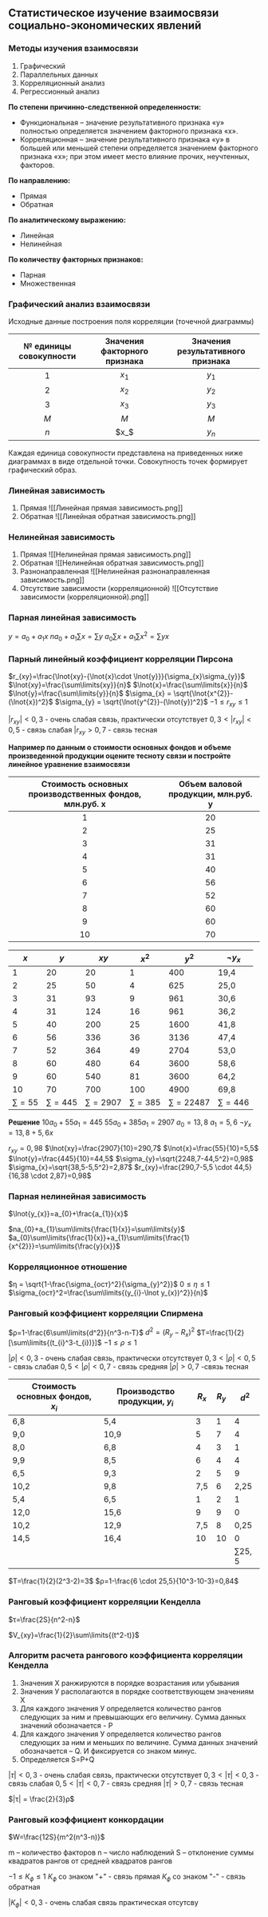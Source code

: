 ## Статистическое изучение взаимосвязи социально-экономических явлений

### Методы изучения взаимосвязи

1. Графический
2. Параллельных данных
3. Корреляционный анализ
4. Регрессионный анализ

**По степени причинно-следственной определенности:**
- Функциональная – значение результативного признака «у» полностью определяется значением факторного признака «х». 
- Корреляционная – значение результативного признака «у» в большей или меньшей степени определяется значением факторного признака «х»; при этом имеет место влияние прочих, неучтенных, факторов.

**По направлению:**
- Прямая 
- Обратная

**По аналитическому выражению:**
- Линейная
- Нелинейная

**По количеству факторных признаков:**
- Парная 
- Множественная

### Графический анализ взаимосвязи

Исходные данные построения поля корреляции (точечной диаграммы)

| № единицы совокупности | Значения факторного признака | Значения результативного признака |
|:----------------------:|:----------------------------:|:---------------------------------:|
|           1            |            $x_1$             |               $y_1$               |
|           2            |            $x_2$             |               $y_2$               |
|           3            |            $x_3$             |               $y_3$               |
|          $M$           |             $M$              |                $M$                |
|          $n$           |             $x_$             |               $y_n$               | 

Каждая единица совокупности представлена на приведенных ниже диаграммах в виде отдельной точки. Совокупность точек формирует графический образ. 

### Линейная зависимость 

1.  Прямая 
   ![[Линейная прямая зависимость.png]]
2. Обратная
   ![[Линейная обратная зависимость.png]]

### Нелинейная зависимость 

1. Прямая 
   ![[Нелинейная прямая зависимость.png]]
2. Обратная 
   ![[Нелинейная обратная зависимость.png]]
3. Разнонаправленная
   ![[Нелинейная разнонаправленная зависимость.png]]
4. Отсутствие зависимости (корреляционной)
   ![[Отсутствие зависимости (корреляционной).png]]

### Парная линейная зависимость

$y=a_{0}+a_{1}x$
$na_{0}+a_{1} \sum\limits{x} = \sum\limits{y}$
$a_{0} \sum\limits{x} + a_{1} \sum\limits{x^{2}} = \sum\limits{yx}$

### Парный линейный коэффициент корреляции Пирсона

$r_{xy}=\frac{\lnot{xy}-{\lnot{x}\cdot \lnot{y}}}{\sigma_{x}\sigma_{y}}$
$\lnot{xy}=\frac{\sum\limits{xy}}{n}$    $\lnot{x}=\frac{\sum\limits{x}}{n}$    $\lnot{y}=\frac{\sum\limits{y}}{n}$
$\sigma_{x} = \sqrt{\lnot{x^{2}}-(\lnot{x})^2}$    $\sigma_{y} = \sqrt{\lnot{y^{2}}-(\lnot{y})^2}$
$-1\le r_{xy} \le 1$

$|r_{xy}|\lt 0,3$ - очень слабая связь, практически отсутствует 
$0,3 \lt |r_{xy}| \lt 0,5$ - связь слабая 
$|r_{xy} \gt 0,7$ - связь тесная

**Например по данным о стоимости основных фондов и объеме произведенной продукции оцените тесноту связи и постройте линейное уравнение взаимосвязи**

| Стоимость основных производственных фондов, млн.руб. x | Объем валовой продукции, млн.руб. y |
|:------------------------------------------------------:|:-----------------------------------:|
|                           1                            |                 20                  |
|                           2                            |                 25                  |
|                           3                            |                 31                  |
|                           4                            |                 31                  |
|                           5                            |                 40                  |
|                           6                            |                 56                  |
|                           7                            |                 52                  |
|                           8                            |                 60                  |
|                           9                            |                 60                  |
|                           10                           |                 70                  |


| $x$              | $y$               | $xy$               | $x^{2}$           | $y^{2}$             | $\lnot{y_{x}}$    |
| ---------------- | ----------------- | ------------------ | ----------------- | ------------------- | ----------------- |
| 1                | 20                | 20                 | 1                 | 400                 | 19,4              |
| 2                | 25                | 50                 | 4                 | 625                 | 25,0              |
| 3                | 31                | 93                 | 9                 | 961                 | 30,6              |
| 4                | 31                | 124                | 16                | 961                 | 36,2              |
| 5                | 40                | 200                | 25                | 1600                | 41,8              |
| 6                | 56                | 336                | 36                | 3136                | 47,4              |
| 7                | 52                | 364                | 49                | 2704                | 53,0              |
| 8                | 60                | 480                | 64                | 3600                | 58,6              |
| 9                | 60                | 540                | 81                | 3600                | 64,2              |
| 10               | 70                | 700                | 100               | 4900                | 69,8              | 
| $\sum\limits=55$ | $\sum\limits=445$ | $\sum\limits=2907$ | $\sum\limits=385$ | $\sum\limits=22487$ | $\sum\limits=446$ |

**Решение**
$10a_{0}+55a_{1}=445$
$55a_{0}+385a_{1}=2907$
$a_{0}=13,8$
$a_{1}=5,6$
$\lnot{y_{x}}=13,8+5,6x$

$r_{xy}=0,98$
$\lnot{xy}=\frac{2907}{10}=290,7$
$\lnot{x}=\frac{55}{10}=5,5$    $\lnot{y}=\frac{445}{10}=44,5$
$\sigma_{y}=\sqrt{2248,7-44,5^2}=0,98$
$\sigma_{x}=\sqrt{38,5-5,5^2}=2,87$
$r_{xy}=\frac{290,7-5,5 \cdot 44,5}{16,38 \cdot 2,87}=0,98$

### Парная нелинейная зависимость

$\lnot{y_{x}}=a_{0}+\frac{a_{1}}{x}$

$na_{0}+a_{1}\sum\limits{\frac{1}{x}}=\sum\limits{y}$
$a_{0}\sum\limits{\frac{1}{x}}+a_{1}\sum\limits{\frac{1}{x^{2}}}=\sum\limits{\frac{y}{x}}$

### Корреляционное отношение

$η = \sqrt{1-\frac{\sigma_{ост}^2}{\sigma_{y}^2}}$
$0 \le η \le 1$
$\sigma_{ост}^2=\frac{\sum\limits{(y_{i}-\lnot y_{x})^2}}{n}$

### Ранговый коэффициент корреляции Спирмена

$ρ=1-\frac{6\sum\limits{d^2}}{n^3-n-T}$
$d^2=(R_{y}-R_{x})^2$
$T=\frac{1}{2}[\sum\limits{(t_{i}^3-t_{i})}]$
$-1 \le ρ \le 1$

$|ρ|\lt0,3$ - очень слабая связь, практически отсутствует 
$0,3 \lt |ρ| \lt 0,5$ - связь слабая
$0,5 \lt |ρ| \lt 0,7$ - связь средняя
$|ρ| \gt 0,7$ -связь тесная

| Стоимость основных фондов, $x_{i}$ | Производство продукции, $y_{i}$ | $R_{x}$ | $R_{y}$ | $d^2$ |
| ---------------------------------- | ------------------------------- | ------- | ------- | ----- |
| 6,8                                | 5,4                             | 3       | 1       | 4     |
| 9,0                                | 10,9                            | 5       | 7       | 4     |
| 8,0                                | 6,8                             | 4       | 3       | 1     |
| 9,9                                | 8,5                             | 6       | 4       | 4     |
| 6,5                                | 9,3                             | 2       | 5       | 9     |
| 10,2                               | 9,8                             | 7,5     | 6       | 2,25  |
| 5,4                                | 6,5                             | 1       | 2       | 1     |
| 12,0                               | 15,6                            | 9       | 9       | 0     |
| 10,2                               | 12,9                            | 7,5     | 8       | 0,25  |
| 14,5                               | 16,4                            | 10      | 10      | 0     |
|                                    |                                 |         |         | $\sum\limits{25,5}$      |

$T=\frac{1}{2}(2^3-2)=3$
$ρ=1-\frac{6 \cdot 25,5}{10^3-10-3}=0,84$

### Ранговый коэффициент корреляции Кенделла

$τ=\frac{2S}{n^2-n}$

$V_{xy}=\frac{1}{2}\sum\limits{(t^2-t)}$

### Алгоритм расчета рангового коэффициента корреляции Кенделла

1. Значения Х ранжируются в порядке возрастания или убывания
2. Значения У располагаются в порядке соответствующем значениям Х
3. Для каждого значения У определяется количество рангов следующих за ним и превышающих его величину. Сумма данных значений обозначается - Р
4. Для каждого значения У определяется количество рангов следующих за ним и меньших по величине. Сумма данных значений обозначается – Q. И фиксируется со знаком минус.
5. Определяется S=P+Q

$|τ| \lt 0,3$ - очень слабая связь, практически отсутствует
$0,3 \lt |τ| \lt 0,3$ - связь слабая 
$0,5 \lt |τ| \lt 0,7$ - связь средняя
$|τ| \gt 0,7$ - связь тесная

$|τ| = \frac{2}{3}ρ$

### Ранговый коэффициент конкордации

$W=\frac{12S}{m^2(n^3-n)}$

m – количество факторов
n – число наблюдений
S – отклонение суммы квадратов рангов от средней квадратов рангов

$-1\le К_{ф} \le 1$
$К_{ф}$ со знаком "+" - связь прямая
$К_{ф}$ со знаком "-" - связь обратная

$|К_{ф}| \lt 0,3$ - очень слабая связь практическая отсутсву